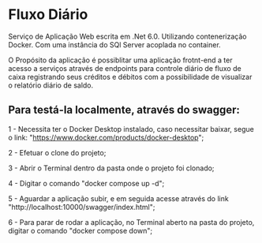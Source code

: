 # Fluxo Diário

Serviço de Aplicação Web escrita em .Net 6.0.
Utilizando contenerização Docker.
Com uma instância do SQl Server acoplada no container.

O Propósito da aplicação é possiblitar uma aplicação frotnt-end a ter acesso a serviços através de endpoints para controle diário de fluxo de caixa registrando seus créditos e débitos com a possibilidade de visualizar o relatório diário de saldo.

## Para testá-la localmente, através do swagger:

 1 - Necessita ter o Docker Desktop instalado, caso necessitar baixar, segue o link: "https://www.docker.com/products/docker-desktop";
 
 2 - Efetuar o clone do projeto;
 
 3 - Abrir o Terminal dentro da pasta onde o projeto foi clonado;
 
 4 - Digitar o comando "docker compose up -d";
 
 5 - Aguardar a aplicação subir, e em seguida acesse através do link "http://localhost:10000/swagger/index.html";
 
 6 - Para parar de rodar a aplicação, no Terminal aberto na pasta do projeto, digitar o comando "docker compose down";
